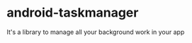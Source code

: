 android-taskmanager
===================

It's a library to manage all your background work in your app
